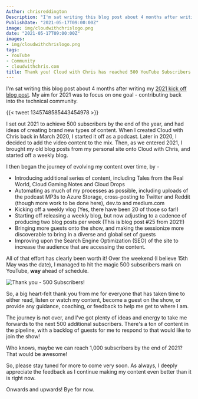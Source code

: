 ```yaml
---
Author: chrisreddington
Description: "I'm sat writing this blog post about 4 months after writing my 2021 kick off blog post. My aim for 2021 was to focus on one goal - contributing back into the technical community."
PublishDate: "2021-05-17T09:00:00Z"
image: img/cloudwithchrislogo.png
date: "2021-05-17T09:00:00Z"
images:
- img/cloudwithchrislogo.png
tags:
- YouTube
- Community
- cloudwithchris.com
title: Thank you! Cloud with Chris has reached 500 YouTube Subscribers
---
```

I'm sat writing this blog post about 4 months after writing my [2021 kick off blog post](/blog/cloud-with-chris-moving-forwards/). My aim for 2021 was to focus on one goal - contributing back into the technical community.

{{< tweet 1345748585443454978 >}}

I set out 2021 to achieve 500 subscribers by the end of the year, and had ideas of creating brand new types of content. When I created Cloud with Chris back in March 2020, I started it off as a podcast. Later in 2020, I decided to add the video content to the mix. Then, as we entered 2021, I brought my old blog posts from my personal site onto Cloud with Chris, and started off a weekly blog.

I then began the journey of evolving my content over time, by -

* Introducing additional series of content, including Tales from the Real World, Cloud Gaming Notes and Cloud Drops
* Automating as much of my processes as possible, including uploads of the podcast MP3s to Azure Storage, cross-posting to Twitter and Reddit (though more work to be done here), dev.to and medium.com
* Kicking off a weekly vlog (Yes, there have been 20 of those so far!)
* Starting off releasing a weekly blog, but now adjusting to a cadence of producing two blog posts per week (This is blog post #25 from 2021!)
* Bringing more guests onto the show, and making the sessionize more discoverable to bring in a diverse and global set of guests
* Improving upon the Search Engine Optimization (SEO) of the site to increase the audience that are accessing the content.

All of that effort has clearly been worth it! Over the weekend (I believe 15th May was the date), I managed to hit the magic 500 subscribers mark on YouTube, **way** ahead of schedule.

![Thank you - 500 Subscribers!](/img/blog/thank-you-500-youtube-subscribers/thankyou.jpg)

So, a big heart-felt thank you from me for everyone that has taken time to either read, listen or watch my content, become a guest on the show, or provide any guidance, coaching, or feedback to help me get to where I am.

The journey is not over, and I've got plenty of ideas and energy to take me forwards to the next 500 additional subscribers. There's a ton of content in the pipeline, with a backlog of guests for me to respond to that would like to join the show!

Who knows, maybe we can reach 1,000 subscribers by the end of 2021? That would be awesome!

So, please stay tuned for more to come very soon. As always, I deeply appreciate the feedback as I continue making my content even better than it is right now.

Onwards and upwards! Bye for now.
